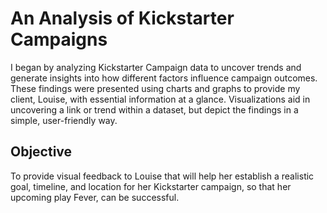 # An Analysis of Kickstarter Campaigns
I began by analyzing Kickstarter Campaign data to uncover trends and generate insights into how different factors influence campaign outcomes. These findings were presented using charts and graphs to provide my client, Louise, with essential information at a glance. Visualizations aid in uncovering a link or trend within a dataset, but depict the findings in a simple, user-friendly way.

## Objective
To provide visual feedback to Louise that will help her establish a realistic goal, timeline, and location for her Kickstarter campaign, so that her upcoming play Fever, can be successful.
